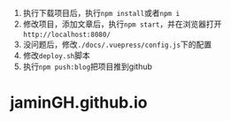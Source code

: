 
1. 执行下载项目后，执行`npm install`或者`npm i`
2. 修改项目，添加文章后，执行`npm start`，并在浏览器打开`http://localhost:8080/`
3. 没问题后，修改`./docs/.vuepress/config.js`下的配置
4. 修改`deploy.sh`脚本
5. 执行`npm push:blog`把项目推到github
  # jaminGH.github.io
